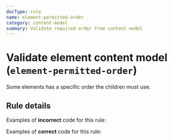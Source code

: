 ```yaml
---
docType: rule
name: element-permitted-order
category: content-model
summary: Validate required order from content model
---
```


# Validate element content model (`element-permitted-order`)

Some elements has a specific order the children must use.

## Rule details

Examples of **incorrect** code for this rule:

<validate name="incorrect" rules="element-permitted-order">
    <!-- table caption must be used before thead -->
    <table>
        <thead></thead>
        <caption></caption>
    </div>
</validate>

Examples of **correct** code for this rule:

<validate name="correct" rules="element-permitted-order">
    <table>
        <caption></caption>
        <thead></thead>
    </table>
</validate>
